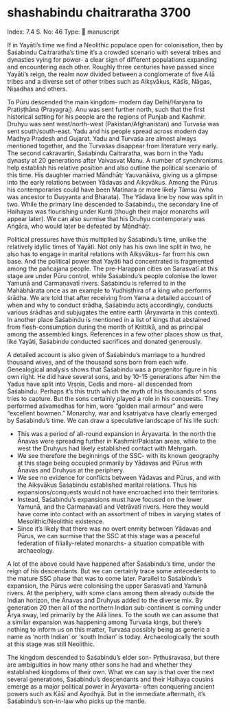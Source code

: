 # shashabindu chaitraratha 3700

Index: 7.4
S. No: 46
Type: 📑 manuscript

If in Yayāti’s time we find a Neolithic populace open for colonisation, then by Śaśabindu Caitraratha’s time it’s a crowded scenario with several tribes and dynasties vying for power- a clear sign of different populations expanding and encountering each other. Roughly three centuries have passed since Yayāti’s reign, the realm now divided between a conglomerate of five Ailā tribes and a diverse set of other tribes such as Aikṣvākus, Kāśīs, Nāgas, Niṣadhas and others.

To Pūru descended the main kingdom- modern day Delhi/Haryana to Pratiṣṭhāna (Prayagraj). Anu was sent further north, such that the first historical setting for his people are the regions of Punjab and Kashmir. Druhyu was sent west/north-west (Pakistan/Afghanistan) and Turvaśa was sent south/south-east. Yadu and his people spread across modern day Madhya Pradesh and Gujarat. Yadu and Turvaśa are almost always mentioned together, and the Turvaśas disappear from literature very early. The second cakravartin, Śaśabindu Caitraratha, was born in the Yadu dynasty at 20 generations after Vaivasvat Manu. A number of synchronisms help establish his relative position and also outline the political scenario of this time. His daughter married Māndhātṛ Yauvanāśva, giving us a glimpse into the early relations between Yādavas and Aikṣvākus. Among the Pūrus his contemporaries could have been Matinara or more likely Tāmsu (who was ancestor to Duṣyanta and Bharata). The Yādava line by now was split in two. While the primary line descended to Śaśabindu, the secondary line of Haihayas was flourishing under Kunti (though their major monarchs will appear later). We can also surmise that his Druhyu contemporary was Aṅgāra, who would later be defeated by Māndhātṛ.

Political pressures have thus multiplied by Śaśabindu’s time, unlike the relatively idyllic times of Yayāti. Not only has his own line split in two, he also has to engage in marital relations with Aikṣvākus- far from his own base. And the political power that Yayāti had concentrated is fragmented among the pañcajana people. The pre-Harappan cities on Sarasvatī at this stage are under Pūru control, while Śaśabindu’s people colonise the lower Yamunā and Carmaṇavatī rivers. Śaśabindu is referred to in the Mahābhārata once as an example to Yudhiṣṭhira of a king who performs śrādha. We are told that after receiving from Yama a detailed account of when and why to conduct śrādha, Śaśabindu acts accordingly, conducts various śrādhas and subjugates the entire earth (Āryavarta in this context). In another place Śaśabindu is mentioned in a list of kings that abstained from flesh-consumption during the month of Krittikā, and as principal among the assembled kings. References in a few other places show us that, like Yayāti, Śaśabindu conducted sacrifices and donated generously.

A detailed account is also given of Śaśabindu’s marriage to a hundred thousand wives, and of the thousand sons born from each wife. Genealogical analysis shows that Śaśabindu was a progenitor figure in his own right. He did have several sons, and by 10-15 generations after him the Yadus have split into Vṛṣṇis, Cedis and more- all descended from Śaśabindu. Perhaps it’s this truth which the myth of his thousands of sons tries to capture. But the sons certainly played a role in his conquests. They performed aśvamedhas for him, wore “golden mail armour” and were “excellent bowmen.” Monarchy, war and kṣatriyatva have clearly emerged by Śaśabindu’s time. We can draw a speculative landscape of his life such:

- This was a period of all-round expansion in Āryavarta. In the north the Ānavas were spreading further in Kashmir/Pakistan areas, while to the west the Druhyus had likely established contact with Mehrgarh.
- We see therefore the beginnings of the SSC- with its known geography at this stage being occupied primarily by Yādavas and Pūrus with Ānavas and Druhyus at the periphery.
- We see no evidence for conflicts between Yādavas and Pūrus, and with the Aikṣvākus Śaśabindu established marital relations. Thus his expansions/conquests would not have encroached into their territories.
- Instead, Śaśabindu’s expansions must have focused on the lower Yamunā, and the Carmaṇavatī and Vetrāvatī rivers. Here they would have come into contact with an assortment of tribes in varying states of Mesolithic/Neolithic existence.
- Since it’s likely that there was no overt enmity between Yādavas and Pūrus, we can surmise that the SSC at this stage was a peaceful federation of filially-related monarchs- a situation compatible with archaeology.

A lot of the above could have happened after Śaśabindu’s time, under the reign of his descendants. But we can certainly trace some antecedents to the mature SSC phase that was to come later. Parallel to Śaśabindu’s expansion, the Pūrus were colonising the upper Sarasvatī and Yamunā rivers. At the periphery, with some clans among them already outside the Indian horizon, the Ānavas and Druhyus added to the diverse mix. By generation 20 then all of the northern Indian sub-continent is coming under Ārya sway, led primarily by the Ailā lines. To the south we can assume that a similar expansion was happening among Turvaśa kings, but there’s nothing to inform us on this matter, Turvaśa possibly being as generic a name as ‘north Indian’ or ‘south Indian’ is today. Archaeologically the south at this stage was still Neolithic.

The kingdom descended to Śaśabindu’s elder son- Pṛthuśravasa, but there are ambiguities in how many other sons he had and whether they established kingdoms of their own. What we can say is that over the next several generations, Śaśabindu’s descendants and their Haihaya cousins emerge as a major political power in Āryavarta- often conquering ancient powers such as Kāśī and Ayodhyā. But in the immediate aftermath, it’s Śaśabindu’s son-in-law who picks up the mantle.
